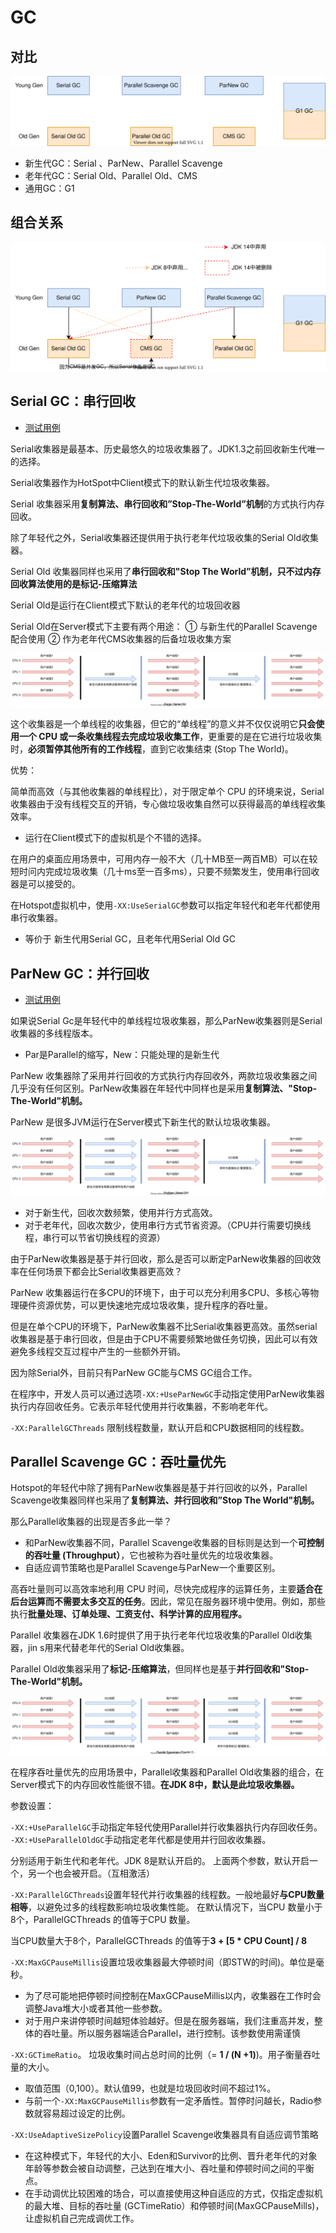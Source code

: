 # GC

## 对比

![GC类型和对比](static/uml/GC_Type.svg)

- 新生代GC：Serial 、ParNew、Parallel Scavenge
- 老年代GC：Serial Old、Parallel Old、CMS
- 通用GC：G1

## 组合关系

![GC组合关系](static/uml/GC_Compose.svg)

## Serial GC：串行回收

- [测试用例](../../../../../src/test/java/cool/intent/jvm/gc/SerialGCTest.java)

Serial收集器是最基本、历史最悠久的垃圾收集器了。JDK1.3之前回收新生代唯一的选择。

Serial收集器作为HotSpot中Client模式下的默认新生代垃圾收集器。

Serial 收集器采用**复制算法、串行回收和”Stop-The-World”机制**的方式执行内存回收。

除了年轻代之外，Serial收集器还提供用于执行老年代垃圾收集的Serial Old收集器。

Serial Old 收集器同样也采用了**串行回收和"Stop The World”机制，只不过内存回收算法使用的是标记-压缩算法**

Serial Old是运行在Client模式下默认的老年代的垃圾回收器

Serial Old在Server模式下主要有两个用途：
① 与新生代的Parallel Scavenge配合使用 
② 作为老年代CMS收集器的后备垃圾收集方案

![GC_Serial](static/uml/GC_Serial.svg)

这个收集器是一个单线程的收集器，但它的“单线程”的意义并不仅仅说明它**只会使用一个 CPU 或一条收集线程去完成垃圾收集工作**，更重要的是在它进行垃圾收集时，**必须暂停其他所有的工作线程**，直到它收集结束 (Stop The World)。

优势：

简单而高效（与其他收集器的单线程比），对于限定单个 CPU 的环境来说，Serial收集器由于没有线程交互的开销，专心做垃圾收集自然可以获得最高的单线程收集效率。

- 运行在Client模式下的虚拟机是个不错的选择。

在用户的桌面应用场景中，可用内存一般不大（几十MB至一两百MB）可以在较短时问内完成垃圾收集（几十ms至一百多ms），只要不频繁发生，使用串行回收器是可以接受的。

在Hotspot虚拟机中，使用`-XX:UseSerialGC`参数可以指定年轻代和老年代都使用串行收集器。

- 等价于 新生代用Serial GC，且老年代用Serial Old GC

## ParNew GC：并行回收

- [测试用例](../../../../../src/test/java/cool/intent/jvm/gc/ParNewGCTest.java)

如果说Serial Gc是年轻代中的单线程垃圾收集器，那么ParNew收集器则是Serial收集器的多线程版本。

- Par是Parallel的缩写，New：只能处理的是新生代

ParNew 收集器除了采用并行回收的方式执行内存回收外，两款垃圾收集器之间几乎没有任何区别。ParNew收集器在年轻代中同样也是采用**复制算法、"Stop-The-World"机制。**

ParNew 是很多JVM运行在Server模式下新生代的默认垃圾收集器。

![GC_Serial](static/uml/GC_ParNew.svg)

- 对于新生代，回收次数频繁，使用并行方式高效。
- 对于老年代，回收次数少，使用串行方式节省资源。（CPU并行需要切换线程，串行可以节省切换线程的资源）

由于ParNew收集器是基于并行回收，那么是否可以断定ParNew收集器的回收效率在任何场景下都会比Serial收集器更高效？

ParNew 收集器运行在多CPU的环境下，由于可以充分利用多CPU、多核心等物理硬件资源优势，可以更快速地完成垃圾收集，提升程序的吞吐量。

但是在单个CPU的环境下，ParNew收集器不比Serial收集器更高效。虽然serial收集器是基于串行回收，但是由于CPU不需要频繁地做任务切换，因此可以有效避免多线程交互过程中产生的一些额外开销。

因为除Serial外，目前只有ParNew GC能与CMS GC组合工作。

在程序中，开发人员可以通过选项`-XX:+UseParNewGC`手动指定使用ParNew收集器执行内存回收任务。它表示年轻代使用并行收集器，不影响老年代。

`-XX:ParallelGCThreads` 限制线程数量，默认开启和CPU数据相同的线程数。

## Parallel Scavenge GC：吞吐量优先

Hotspot的年轻代中除了拥有ParNew收集器是基于并行回收的以外，Parallel Scavenge收集器同样也采用了**复制算法、并行回收和”Stop The World"机制。**

那么Parallel收集器的出现是否多此一举？

- 和ParNew收集器不同，Parallel Scavenge收集器的目标则是达到一个**可控制的吞吐量 (Throughput）**，它也被称为吞吐量优先的垃圾收集器。
- 自适应调节策略也是Parallel Scavenge与ParNew一个重要区别。

高吞吐量则可以高效率地利用 CPU 时间，尽快完成程序的运算任务，主要**适合在后台运算而不需要太多交互的任务**。因此，常见在服务器环境中使用。例如，那些执行**批量处理、订单处理、工资支付、科学计算的应用程序。**

Parallel 收集器在JDK 1.6时提供了用于执行老年代垃圾收集的Parallel 0ld收集器，jin s用来代替老年代的Serial Old收集器。

Parallel Old收集器采用了**标记-压缩算法**，但同样也是基于**并行回收和"Stop-The-World"机制。**

![Parallel GC](static/uml/GC_Parallel.svg)

在程序吞吐量优先的应用场景中，Parallel收集器和Parallel Old收集器的组合，在Server模式下的内存回收性能很不错。**在JDK 8中，默认是此垃圾收集器。**

参数设置：

`-XX:+UseParallelGC`手动指定年轻代使用Parallel并行收集器执行内存回收任务。
`-XX:+UseParallelOldGC`手动指定老年代都是使用并行回收收集器。

分别适用于新生代和老年代。JDK 8是默认开启的。
上面两个参数，默认开启一个，另一个也会被开启。（互相激活）

`-XX:ParallelGCThreads`设置年轻代并行收集器的线程数。一般地最好**与CPU数量相等**，以避免过多的线程数影响垃圾收集性能。
在默认情况下，当CPU 数量小于8个，ParallelGCThreads 的值等于CPU 数量。

当CPU数量大于8个，ParallelGCThreads 的值等于**3 + [5 * CPU Count] / 8**

`-XX:MaxGCPauseMillis`设置垃圾收集器最大停顿时间（即STW的时间)。单位是毫秒。

- 为了尽可能地把停顿时间控制在MaxGCPauseMillis以内，收集器在工作时会调整Java堆大小或者其他一些参数。
- 对于用户来讲停顿时间越短体验越好。但是在服务器端，我们注重高并发，整体的吞吐量。所以服务器端适合Parallel，进行控制。该参数使用需谨慎

`-XX:GCTimeRatio`。 垃圾收集时间占总时间的比例（= **1 / (N +1)**)。用子衡量吞吐量的大小。

- 取值范围（0,100）。默认值99，也就是垃圾回收时间不超过1%。
- 与前一个`-XX:MaxGCPauseMillis`参数有一定矛盾性。暂停时问越长，Radio参数就容易超过设定的比例。

`-XX:UseAdaptiveSizePolicy`设置Parallel Scavenge收集器具有自适应调节策略

- 在这种模式下，年轻代的大小、Eden和Survivor的比例、晋升老年代的对象年龄等参数会被自动调整，己达到在堆大小、吞吐量和停顿时间之间的平衡点。
- 在手动调优比较困难的场合，可以直接使用这种自适应的方式，仅指定虚拟机的最大堆、目标的吞吐量 (GCTimeRatio）和停顿时间(MaxGCPauseMills)，让虚拟机自己完成调优工作。